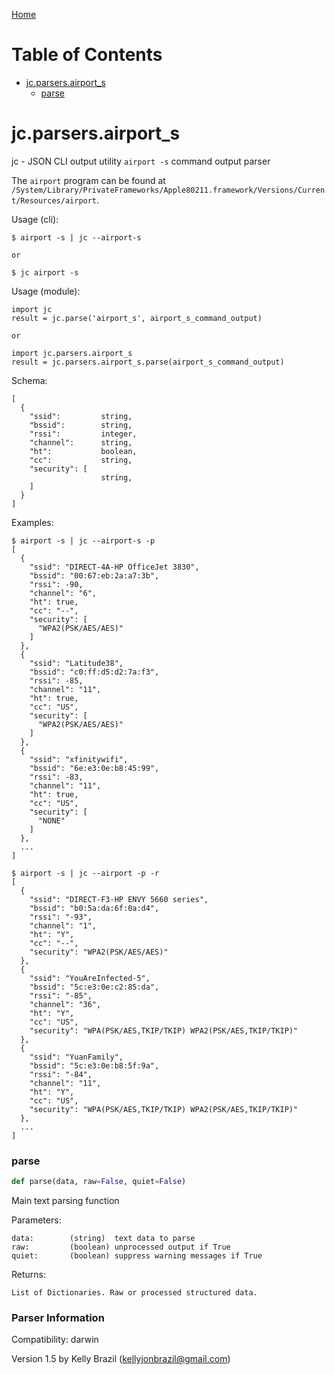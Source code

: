 [Home](https://kellyjonbrazil.github.io/jc/)
# Table of Contents

* [jc.parsers.airport\_s](#jc.parsers.airport_s)
  * [parse](#jc.parsers.airport_s.parse)

<a id="jc.parsers.airport_s"></a>

# jc.parsers.airport\_s

jc - JSON CLI output utility `airport -s` command output parser

The `airport` program can be found at `/System/Library/PrivateFrameworks/Apple80211.framework/Versions/Current/Resources/airport`.

Usage (cli):

    $ airport -s | jc --airport-s

    or

    $ jc airport -s

Usage (module):

    import jc
    result = jc.parse('airport_s', airport_s_command_output)

    or

    import jc.parsers.airport_s
    result = jc.parsers.airport_s.parse(airport_s_command_output)

Schema:

    [
      {
        "ssid":         string,
        "bssid":        string,
        "rssi":         integer,
        "channel":      string,
        "ht":           boolean,
        "cc":           string,
        "security": [
                        string,
        ]
      }
    ]

Examples:

    $ airport -s | jc --airport-s -p
    [
      {
        "ssid": "DIRECT-4A-HP OfficeJet 3830",
        "bssid": "00:67:eb:2a:a7:3b",
        "rssi": -90,
        "channel": "6",
        "ht": true,
        "cc": "--",
        "security": [
          "WPA2(PSK/AES/AES)"
        ]
      },
      {
        "ssid": "Latitude38",
        "bssid": "c0:ff:d5:d2:7a:f3",
        "rssi": -85,
        "channel": "11",
        "ht": true,
        "cc": "US",
        "security": [
          "WPA2(PSK/AES/AES)"
        ]
      },
      {
        "ssid": "xfinitywifi",
        "bssid": "6e:e3:0e:b8:45:99",
        "rssi": -83,
        "channel": "11",
        "ht": true,
        "cc": "US",
        "security": [
          "NONE"
        ]
      },
      ...
    ]

    $ airport -s | jc --airport -p -r
    [
      {
        "ssid": "DIRECT-F3-HP ENVY 5660 series",
        "bssid": "b0:5a:da:6f:0a:d4",
        "rssi": "-93",
        "channel": "1",
        "ht": "Y",
        "cc": "--",
        "security": "WPA2(PSK/AES/AES)"
      },
      {
        "ssid": "YouAreInfected-5",
        "bssid": "5c:e3:0e:c2:85:da",
        "rssi": "-85",
        "channel": "36",
        "ht": "Y",
        "cc": "US",
        "security": "WPA(PSK/AES,TKIP/TKIP) WPA2(PSK/AES,TKIP/TKIP)"
      },
      {
        "ssid": "YuanFamily",
        "bssid": "5c:e3:0e:b8:5f:9a",
        "rssi": "-84",
        "channel": "11",
        "ht": "Y",
        "cc": "US",
        "security": "WPA(PSK/AES,TKIP/TKIP) WPA2(PSK/AES,TKIP/TKIP)"
      },
      ...
    ]

<a id="jc.parsers.airport_s.parse"></a>

### parse

```python
def parse(data, raw=False, quiet=False)
```

Main text parsing function

Parameters:

    data:        (string)  text data to parse
    raw:         (boolean) unprocessed output if True
    quiet:       (boolean) suppress warning messages if True

Returns:

    List of Dictionaries. Raw or processed structured data.

### Parser Information
Compatibility:  darwin

Version 1.5 by Kelly Brazil (kellyjonbrazil@gmail.com)
